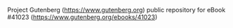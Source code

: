 Project Gutenberg (https://www.gutenberg.org) public repository for eBook #41023 (https://www.gutenberg.org/ebooks/41023)

